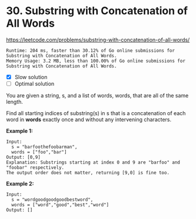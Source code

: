 # 30. Substring with Concatenation of All Words

https://leetcode.com/problems/substring-with-concatenation-of-all-words/

```
Runtime: 204 ms, faster than 30.12% of Go online submissions for Substring with Concatenation of All Words.
Memory Usage: 3.2 MB, less than 100.00% of Go online submissions for Substring with Concatenation of All Words.
```

- [x] Slow solution
- [ ] Optimal solution

You are given a string, s, and a list of words, words, that are all of the same length. 

Find all starting indices of substring(s) in s that is a concatenation of each word in **words** exactly once and without any intervening characters.

**Example 1:**
```
Input:
  s = "barfoothefoobarman",
  words = ["foo","bar"]
Output: [0,9]
Explanation: Substrings starting at index 0 and 9 are "barfoo" and "foobar" respectively.
The output order does not matter, returning [9,0] is fine too.
```

**Example 2:**
```
Input:
  s = "wordgoodgoodgoodbestword",
  words = ["word","good","best","word"]
Output: []
```